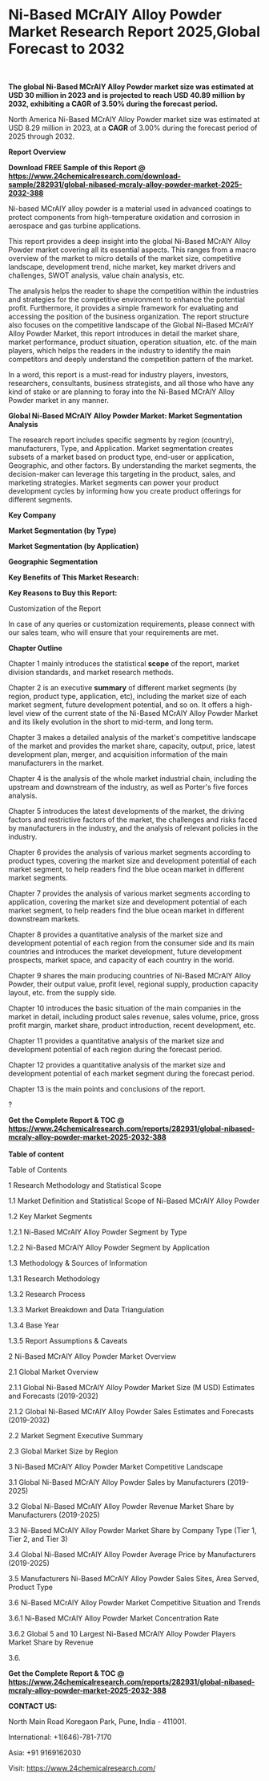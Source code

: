 <h1>Ni-Based MCrAlY Alloy Powder Market Research Report 2025,Global Forecast to 2032</h1><br/><p><strong>The global Ni-Based MCrAlY Alloy Powder market size was estimated at USD 30 million in 2023 and is projected to reach USD 40.89 million by 2032, exhibiting a <strong>CAGR</strong> of 3.50% during the forecast period.</strong></p><p>North America Ni-Based MCrAlY Alloy Powder market size was estimated at USD 8.29 million in 2023, at a <strong>CAGR</strong> of 3.00% during the forecast period of 2025 through 2032.</p><p><strong>Report Overview</strong></p><div><b>Download FREE Sample of this Report @ <a href="https://www.24chemicalresearch.com/download-sample/282931/global-nibased-mcraly-alloy-powder-market-2025-2032-388">https://www.24chemicalresearch.com/download-sample/282931/global-nibased-mcraly-alloy-powder-market-2025-2032-388</a></b></div><p>Ni-based MCrAlY alloy powder is a material used in advanced coatings to protect components from high-temperature oxidation and corrosion in aerospace and gas turbine applications.</p><p>This report provides a deep insight into the global Ni-Based MCrAlY Alloy Powder market covering all its essential aspects. This ranges from a macro overview of the market to micro details of the market size, competitive landscape, development trend, niche market, key market drivers and challenges, SWOT analysis, value chain analysis, etc.</p><p>The analysis helps the reader to shape the competition within the industries and strategies for the competitive environment to enhance the potential profit. Furthermore, it provides a simple framework for evaluating and accessing the position of the business organization. The report structure also focuses on the competitive landscape of the Global Ni-Based MCrAlY Alloy Powder Market, this report introduces in detail the market share, market performance, product situation, operation situation, etc. of the main players, which helps the readers in the industry to identify the main competitors and deeply understand the competition pattern of the market.</p><p>In a word, this report is a must-read for industry players, investors, researchers, consultants, business strategists, and all those who have any kind of stake or are planning to foray into the Ni-Based MCrAlY Alloy Powder market in any manner.</p><p><strong>Global Ni-Based MCrAlY Alloy Powder Market: Market Segmentation Analysis</strong></p><p>The research report includes specific segments by region (country), manufacturers, Type, and Application. Market segmentation creates subsets of a market based on product type, end-user or application, Geographic, and other factors. By understanding the market segments, the decision-maker can leverage this targeting in the product, sales, and marketing strategies. Market segments can power your product development cycles by informing how you create product offerings for different segments.</p><p><strong>Key Company</strong></p><p><strong>Market Segmentation (by Type)</strong></p><p><strong>Market Segmentation (<strong>by Application</strong>)</strong></p><p><strong>Geographic Segmentation</strong></p><p><strong>Key Benefits of This Market Research:</strong></p><p><strong>Key <strong>Reasons to Buy</strong> this Report:</strong></p><p>Customization of the Report</p><p>In case of any queries or customization requirements, please connect with our sales team, who will ensure that your requirements are met.</p><p><strong>Chapter Outline</strong></p><p>Chapter 1 mainly introduces the statistical <strong>scope</strong> of the report, market division standards, and market research methods.</p><p>Chapter 2 is an executive <strong>summary</strong> of different market segments (by region, product type, application, etc), including the market size of each market segment, future development potential, and so on. It offers a high-level view of the current state of the Ni-Based MCrAlY Alloy Powder Market and its likely evolution in the short to mid-term, and long term.</p><p>Chapter 3 makes a detailed analysis of the market's competitive landscape of the market and provides the market share, capacity, output, price, latest development plan, merger, and acquisition information of the main manufacturers in the market.</p><p>Chapter 4 is the analysis of the whole market industrial chain, including the upstream and downstream of the industry, as well as Porter's five forces analysis.</p><p>Chapter 5 introduces the latest developments of the market, the driving factors and restrictive factors of the market, the challenges and risks faced by manufacturers in the industry, and the analysis of relevant policies in the industry.</p><p>Chapter 6 provides the analysis of various market segments according to product types, covering the market size and development potential of each market segment, to help readers find the blue ocean market in different market segments.</p><p>Chapter 7 provides the analysis of various market segments according to application, covering the market size and development potential of each market segment, to help readers find the blue ocean market in different downstream markets.</p><p>Chapter 8 provides a quantitative analysis of the market size and development potential of each region from the consumer side and its main countries and introduces the market development, future development prospects, market space, and capacity of each country in the world.</p><p>Chapter 9 shares the main producing countries of Ni-Based MCrAlY Alloy Powder, their output value, profit level, regional supply, production capacity layout, etc. from the supply side.</p><p>Chapter 10 introduces the basic situation of the main companies in the market in detail, including product sales revenue, sales volume, price, gross profit margin, market share, product introduction, recent development, etc.</p><p>Chapter 11 provides a quantitative analysis of the market size and development potential of each region during the forecast period.</p><p>Chapter 12 provides a quantitative analysis of the market size and development potential of each market segment during the forecast period.</p><p>Chapter 13 is the main points and conclusions of the report.</p><p>? </p><div><b>Get the Complete Report & TOC @ <a href="https://www.24chemicalresearch.com/reports/282931/global-nibased-mcraly-alloy-powder-market-2025-2032-388">https://www.24chemicalresearch.com/reports/282931/global-nibased-mcraly-alloy-powder-market-2025-2032-388</a></b></div><br><b>Table of content</b><p>Table of Contents<br />
 
 1 Research Methodology and Statistical Scope<br />
 
 1.1 Market Definition and Statistical Scope of Ni-Based MCrAlY Alloy Powder<br />
 
 1.2 Key Market Segments<br />
 
 1.2.1 Ni-Based MCrAlY Alloy Powder Segment by Type<br />
 
 1.2.2 Ni-Based MCrAlY Alloy Powder Segment by Application<br />
 
 1.3 Methodology & Sources of Information<br />
 
 1.3.1 Research Methodology<br />
 
 1.3.2 Research Process<br />
 
 1.3.3 Market Breakdown and Data Triangulation<br />
 
 1.3.4 Base Year<br />
 
 1.3.5 Report Assumptions & Caveats<br />
 
 2 Ni-Based MCrAlY Alloy Powder Market Overview<br />
 
 2.1 Global Market Overview<br />
 
 2.1.1 Global Ni-Based MCrAlY Alloy Powder Market Size (M USD) Estimates and Forecasts (2019-2032)<br />
 
 2.1.2 Global Ni-Based MCrAlY Alloy Powder Sales Estimates and Forecasts (2019-2032)<br />
 
 2.2 Market Segment Executive Summary<br />
 
 2.3 Global Market Size by Region<br />
 
 3 Ni-Based MCrAlY Alloy Powder Market Competitive Landscape<br />
 
 3.1 Global Ni-Based MCrAlY Alloy Powder Sales by Manufacturers (2019-2025)<br />
 
 3.2 Global Ni-Based MCrAlY Alloy Powder Revenue Market Share by Manufacturers (2019-2025)<br />
 
 3.3 Ni-Based MCrAlY Alloy Powder Market Share by Company Type (Tier 1, Tier 2, and Tier 3)<br />
 
 3.4 Global Ni-Based MCrAlY Alloy Powder Average Price by Manufacturers (2019-2025)<br />
 
 3.5 Manufacturers Ni-Based MCrAlY Alloy Powder Sales Sites, Area Served, Product Type<br />
 
 3.6 Ni-Based MCrAlY Alloy Powder Market Competitive Situation and Trends<br />
 
 3.6.1 Ni-Based MCrAlY Alloy Powder Market Concentration Rate<br />
 
 3.6.2 Global 5 and 10 Largest Ni-Based MCrAlY Alloy Powder Players Market Share by Revenue<br />
 
 3.6.<br><div><b>Get the Complete Report & TOC @ <a href="https://www.24chemicalresearch.com/reports/282931/global-nibased-mcraly-alloy-powder-market-2025-2032-388">https://www.24chemicalresearch.com/reports/282931/global-nibased-mcraly-alloy-powder-market-2025-2032-388</a></b></div></p>
 
 <b>CONTACT US:</b><br>
 
 North Main Road Koregaon Park, Pune, India - 411001.<br/>
 
 International: +1(646)-781-7170<br/>
 
 Asia: +91 9169162030<br/>
 
 Visit: <a href="https://www.24chemicalresearch.com/">https://www.24chemicalresearch.com/</a>
 
 <br>